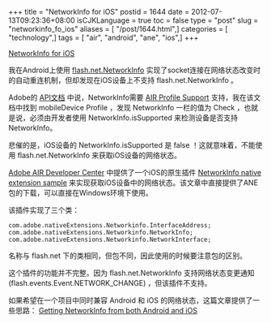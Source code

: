 +++
title = "NetworkInfo for iOS"
postid = 1644
date = 2012-07-13T09:23:36+08:00
isCJKLanguage = true
toc = false
type = "post"
slug = "networkinfo_fo_ios"
aliases = [ "/post/1644.html",]
categories = [ "technology",]
tags = [ "air", "android", "ane", "ios",]
+++


[NetworkInfo for iOS][1]

我在Android上使用 [flash.net.NetworkInfo][2] 实现了socket连接在网络状态改变时的自动重连机制，但却发现在iOS设备上不支持 flash.net.NetworkInfo 。

Adobe的 [API文档][2] 中说，NetworkInfo需要 [AIR Profile Support][3] 支持，我在该文档中找到 mobileDevice Profile ，发现 NetworkInfo 一栏的值为 Check ，也就是说，必须由开发者使用 NetworkInfo.isSupported 来检测设备是否支持 NetworkInfo。

悲催的是，iOS设备的 NetworkInfo.isSupported 是 false ！这就意味着，不能使用 flash.net.NetworkInfo 来获取iOS设备的网络状态。

[Adobe AIR Developer Center][4] 中提供了一个iOS的原生插件 [NetworkInfo native extension sample][5] 来实现获取iOS设备中的网络状态。该文章中直接提供了ANE包的下载，可以直接在Windows环境下使用。

该插件实现了三个类：

```
com.adobe.nativeExtensions.Networkinfo.InterfaceAddress; 
com.adobe.nativeExtensions.Networkinfo.NetworkInfo; 
com.adobe.nativeExtensions.Networkinfo.NetworkInterface; 
```

名称与 flash.net 下的类相同，但包不同，因此使用的时候要注意包的区别。

这个插件的功能并不完整。因为 flash.net.NetworkInfo 支持网络状态变更通知 (flash.events.Event.NETWORK_CHANGE) ，但该插件不支持。

如果希望在一个项目中同时兼容 Android 和 iOS 的网络状态，这篇文章提供了一些思路： [Getting NetworkInfo from both Android and iOS][6]

[1]: https://blog.zengrong.net/post/1644.html
[2]: http://help.adobe.com/en_US/FlashPlatform/reference/actionscript/3/flash/net/NetworkInfo.html
[3]: http://help.adobe.com/en_US/air/build/WS144092a96ffef7cc16ddeea2126bb46b82f-8000.html
[4]: http://www.adobe.com/devnet/air.html
[5]: http://www.adobe.com/devnet/air/native-extensions-for-air/extensions/networkinfo.html
[6]: http://cookbooks.adobe.com/post_Getting_NetworkInfo_from_both_Android_and_iOS-19473.html

